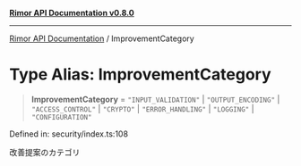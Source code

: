 [**Rimor API Documentation v0.8.0**](../README.md)

***

[Rimor API Documentation](../globals.md) / ImprovementCategory

# Type Alias: ImprovementCategory

> **ImprovementCategory** = `"INPUT_VALIDATION"` \| `"OUTPUT_ENCODING"` \| `"ACCESS_CONTROL"` \| `"CRYPTO"` \| `"ERROR_HANDLING"` \| `"LOGGING"` \| `"CONFIGURATION"`

Defined in: security/index.ts:108

改善提案のカテゴリ

